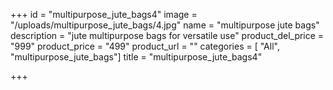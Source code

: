 +++
id = "multipurpose_jute_bags4"
image = "/uploads/multipurpose_jute_bags/4.jpg"
name = "multipurpose jute bags"
description = "jute multipurpose bags for versatile use"
product_del_price = "999"
product_price = "499"
product_url = ""
categories = [ "All", "multipurpose_jute_bags"]
title = "multipurpose_jute_bags4"

+++
